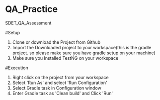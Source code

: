 # QA_Practice
SDET_QA_Assessment

#Setup
1. Clone or download the Project from Github
2. Import the Downloaded project to your workspace(this is the gradle project. so please make sure you have gradle setup on your machine)
3. Make sure you Installed TestNG on your workspace

#Execution
1. Right click on the project from your workspace
2. Select 'Run As' and select 'Run Configuration'
3. Select Gradle task in Configuration window
4. Enter Gradle task as 'Clean build' and Click 'Run'